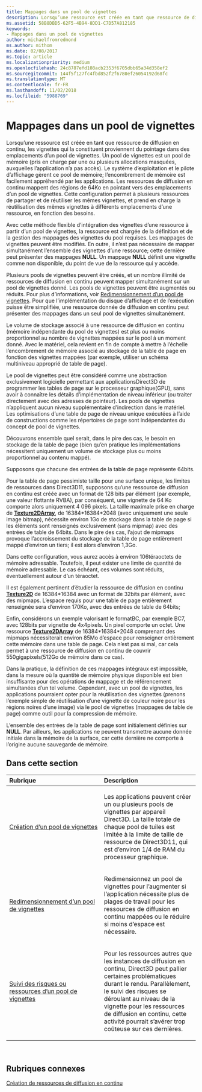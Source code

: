 ```yaml
---
title: Mappages dans un pool de vignettes
description: Lorsqu’une ressource est créée en tant que ressource de diffusion en continu, les vignettes qui la constituent proviennent du pointage dans des emplacements d’un pool de vignettes. Un pool de vignettes est un pool de mémoire (pris en charge par une ou plusieurs allocations masquées, auxquelles l’application n’a pas accès).
ms.assetid: 58B8DBD5-62F5-4B94-8DD1-C7D57A812185
keywords:
- Mappages dans un pool de vignettes
author: michaelfromredmond
ms.author: mithom
ms.date: 02/08/2017
ms.topic: article
ms.localizationpriority: medium
ms.openlocfilehash: 24c8787efd108acb2353f6705dbb65a34d358ef2
ms.sourcegitcommit: 144f5f127fc4fbd852f2f6780ef26054192d68fc
ms.translationtype: MT
ms.contentlocale: fr-FR
ms.lasthandoff: 11/02/2018
ms.locfileid: "5988769"
---
```

# <a name="mappings-are-into-a-tile-pool"></a>Mappages dans un pool de vignettes


Lorsqu’une ressource est créée en tant que ressource de diffusion en continu, les vignettes qui la constituent proviennent du pointage dans des emplacements d’un pool de vignettes. Un pool de vignettes est un pool de mémoire (pris en charge par une ou plusieurs allocations masquées, auxquelles l’application n’a pas accès). Le système d’exploitation et le pilote d’affichage gèrent ce pool de mémoire; l’encombrement de mémoire est facilement appréhendé par les applications. Les ressources de diffusion en continu mappent des régions de 64Ko en pointant vers des emplacements d’un pool de vignettes. Cette configuration permet à plusieurs ressources de partager et de réutiliser les mêmes vignettes, et prend en charge la réutilisation des mêmes vignettes à différents emplacements d’une ressource, en fonction des besoins.

Avec cette méthode flexible d’intégration des vignettes d’une ressource à partir d’un pool de vignettes, la ressource est chargée de la définition et de la gestion des mappages des vignettes du pool requises. Les mappages de vignettes peuvent être modifiés. En outre, il n’est pas nécessaire de mapper simultanément l’ensemble des vignettes d’une ressource; cette dernière peut présenter des mappages **NULL**. Un mappage **NULL** définit une vignette comme non disponible, du point de vue de la ressource qui y accède.

Plusieurs pools de vignettes peuvent être créés, et un nombre illimité de ressources de diffusion en continu peuvent mapper simultanément sur un pool de vignettes donné. Les pools de vignettes peuvent être augmentés ou réduits. Pour plus d’informations, voir [Redimensionnement d’un pool de vignettes](tile-pool-resizing.md). Pour que l’implémentation du disque d’affichage et de l’exécution puisse être simplifiée, une ressource donnée de diffusion en continu peut présenter des mappages dans un seul pool de vignettes simultanément.

Le volume de stockage associé à une ressource de diffusion en continu (mémoire indépendante du pool de vignettes) est plus ou moins proportionnel au nombre de vignettes mappées sur le pool à un moment donné. Avec le matériel, cela revient en fin de compte à mettre à l’échelle l’encombrement de mémoire associé au stockage de la table de page en fonction des vignettes mappées (par exemple, utiliser un schéma multiniveau approprié de table de page).

Le pool de vignettes peut être considéré comme une abstraction exclusivement logicielle permettant aux applicationsDirect3D de programmer les tables de page sur le processeur graphique(GPU), sans avoir à connaître les détails d’implémentation de niveau inférieur (ou traiter directement avec des adresses de pointeur). Les pools de vignettes n’appliquent aucun niveau supplémentaire d’indirection dans le matériel. Les optimisations d’une table de page de niveau unique exécutées à l’aide de constructions comme les répertoires de page sont indépendantes du concept de pool de vignettes.

Découvrons ensemble quel serait, dans le pire des cas, le besoin en stockage de la table de page (bien qu’en pratique les implémentations nécessitent uniquement un volume de stockage plus ou moins proportionnel au contenu mappé).

Supposons que chacune des entrées de la table de page représente 64bits.

Pour la table de page pessimiste taille pour une surface unique, les limites de ressources dans Direct3D11, supposons qu’une ressource de diffusion en continu est créée avec un format de 128 bits par élément (par exemple, une valeur flottante RVBA), par conséquent, une vignette de 64 Ko comporte alors uniquement 4 096 pixels. La taille maximale prise en charge de [**Texture2DArray**](https://msdn.microsoft.com/library/windows/desktop/ff471526), de 16384\*16384\*2048 (avec uniquement une seule image bitmap), nécessite environ 1Go de stockage dans la table de page si les éléments sont renseignés exclusivement (sans mipmap) avec des entrées de table de 64bits. Dans le pire des cas, l’ajout de mipmaps provoque l’accroissement du stockage de la table de page entièrement mappé d’environ un tiers; il est alors d’environ 1,3Go.

Dans cette configuration, vous aurez accès à environ 106téraoctets de mémoire adressable. Toutefois, il peut exister une limite de quantité de mémoire adressable. Le cas échéant, ces volumes sont réduits, éventuellement autour d’un téraoctet.

Il est également pertinent d’étudier la ressource de diffusion en continu [**Texture2D**](https://msdn.microsoft.com/library/windows/desktop/ff471525) de 16384\*16384 avec un format de 32bits par élément, avec des mipmaps. L’espace requis pour une table de page entièrement renseignée sera d’environ 170Ko, avec des entrées de table de 64bits;

Enfin, considérons un exemple valorisant le formatBC, par exemple BC7, avec 128bits par vignette de 4x4pixels. Un pixel comporte un octet. Une ressource [**Texture2DArray**](https://msdn.microsoft.com/library/windows/desktop/ff471526) de 16384\*16384\*2048 comprenant des mipmaps nécessiterait environ 85Mo d’espace pour renseigner entièrement cette mémoire dans une table de page. Cela n’est pas si mal, car cela permet à une ressource de diffusion en continu de couvrir 550gigapixels(512Go de mémoire dans ce cas).

Dans la pratique, la définition de ces mappages intégraux est impossible, dans la mesure où la quantité de mémoire physique disponible est bien insuffisante pour des opérations de mappage et de référencement simultanées d’un tel volume. Cependant, avec un pool de vignettes, les applications pourraient opter pour la réutilisation des vignettes (prenons l’exemple simple de réutilisation d’une vignette de couleur noire pour les régions noires d’une image) via le pool de vignettes (mappages de table de page) comme outil pour la compression de mémoire.

L’ensemble des entrées de la table de page sont initialement définies sur **NULL**. Par ailleurs, les applications ne peuvent transmettre aucune donnée initiale dans la mémoire de la surface, car cette dernière ne comporte à l’origine aucune sauvegarde de mémoire.

## <a name="span-idin-this-sectionspanin-this-section"></a><span id="in-this-section"></span>Dans cette section


<table>
<colgroup>
<col width="50%" />
<col width="50%" />
</colgroup>
<thead>
<tr class="header">
<th align="left">Rubrique</th>
<th align="left">Description</th>
</tr>
</thead>
<tbody>
<tr class="odd">
<td align="left"><p><a href="tile-pool-creation.md">Création d’un pool de vignettes</a></p></td>
<td align="left"><p>Les applications peuvent créer un ou plusieurs pools de vignettes par appareil Direct3D. La taille totale de chaque pool de tuiles est limitée à la limite de taille de ressource de Direct3D11, qui est d’environ 1/4 de RAM du processeur graphique.</p></td>
</tr>
<tr class="even">
<td align="left"><p><a href="tile-pool-resizing.md">Redimensionnement d’un pool de vignettes</a></p></td>
<td align="left"><p>Redimensionnez un pool de vignettes pour l’augmenter si l’application nécessite plus de plages de travail pour les ressources de diffusion en continu mappées ou le réduire si moins d’espace est nécessaire.</p></td>
</tr>
<tr class="odd">
<td align="left"><p><a href="hazard-tracking-versus-tile-pool-resources.md">Suivi des risques ou ressources d’un pool de vignettes</a></p></td>
<td align="left"><p>Pour les ressources autres que les instances de diffusion en continu, Direct3D peut pallier certaines problématiques durant le rendu. Parallèlement, le suivi des risques se déroulant au niveau de la vignette pour les ressources de diffusion en continu, cette activité pourrait s’avérer trop coûteuse sur ces dernières.</p></td>
</tr>
</tbody>
</table>

 

## <a name="span-idrelated-topicsspanrelated-topics"></a><span id="related-topics"></span>Rubriques connexes


[Création de ressources de diffusion en continu](creating-streaming-resources.md)

 

 




